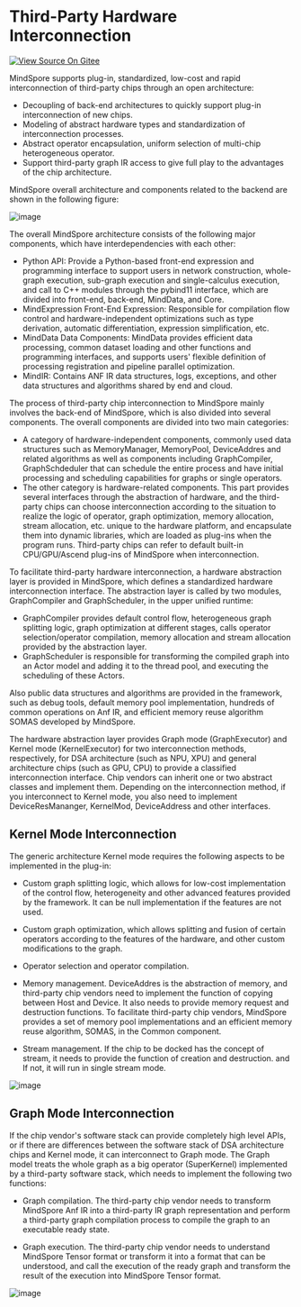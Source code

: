 # Third-Party Hardware Interconnection

[![View Source On Gitee](https://mindspore-website.obs.cn-north-4.myhuaweicloud.com/website-images/r2.3.1/resource/_static/logo_source_en.svg)](https://gitee.com/mindspore/docs/blob/r2.3.1/docs/mindspore/source_en/design/pluggable_device.md)

MindSpore supports plug-in, standardized, low-cost and rapid interconnection of third-party chips through an open architecture:

- Decoupling of back-end architectures to quickly support plug-in interconnection of new chips.
- Modeling of abstract hardware types and standardization of interconnection processes.
- Abstract operator encapsulation, uniform selection of multi-chip heterogeneous operator.
- Support third-party graph IR access to give full play to the advantages of the chip architecture.

MindSpore overall architecture and components related to the backend are shown in the following figure:

![image](https://mindspore-website.obs.cn-north-4.myhuaweicloud.com/website-images/r2.3.1/docs/mindspore/source_en/design/images/pluggable_device_arch.png)

The overall MindSpore architecture consists of the following major components, which have interdependencies with each other:

- Python API: Provide a Python-based front-end expression and programming interface to support users in network construction, whole-graph execution, sub-graph execution and single-calculus execution, and call to C++ modules through the pybind11 interface, which are divided into front-end, back-end, MindData, and Core.
- MindExpression Front-End Expression: Responsible for compilation flow control and hardware-independent optimizations such as type derivation, automatic differentiation, expression simplification, etc.
- MindData Data Components: MindData provides efficient data processing, common dataset loading and other functions and programming interfaces, and supports users' flexible definition of processing registration and pipeline parallel optimization.
- MindIR: Contains ANF IR data structures, logs, exceptions, and other data structures and algorithms shared by end and cloud.

The process of third-party chip interconnection to MindSpore mainly involves the back-end of MindSpore, which is also divided into several components. The overall components are divided into two main categories:

- A category of hardware-independent components, commonly used data structures such as MemoryManager, MemoryPool, DeviceAddres and related algorithms as well as components including GraphCompiler, GraphSchdeduler that can schedule the entire process and have initial processing and scheduling capabilities for graphs or single operators.
- The other category is hardware-related components. This part provides several interfaces through the abstraction of hardware, and the third-party chips can choose interconnection according to the situation to realize the logic of operator, graph optimization, memory allocation, stream allocation, etc. unique to the hardware platform, and encapsulate them into dynamic libraries, which are loaded as plug-ins when the program runs. Third-party chips can refer to default built-in CPU/GPU/Ascend plug-ins of MindSpore when interconnection.

To facilitate third-party hardware interconnection, a hardware abstraction layer is provided in MindSpore, which defines a standardized hardware interconnection interface. The abstraction layer is called by two modules, GraphCompiler and GraphScheduler, in the upper unified runtime:

- GraphCompiler provides default control flow, heterogeneous graph splitting logic, graph optimization at different stages, calls operator selection/operator compilation, memory allocation and stream allocation provided by the abstraction layer.
- GraphScheduler is responsible for transforming the compiled graph into an Actor model and adding it to the thread pool, and executing the scheduling of these Actors.

Also public data structures and algorithms are provided in the framework, such as debug tools, default memory pool implementation, hundreds of common operations on Anf IR, and efficient memory reuse algorithm SOMAS developed by MindSpore.

The hardware abstraction layer provides Graph mode (GraphExecutor) and Kernel mode (KernelExecutor) for two interconnection methods, respectively, for DSA architecture (such as NPU, XPU) and general architecture chips (such as GPU, CPU) to provide a classified interconnection interface. Chip vendors can inherit one or two abstract classes and implement them. Depending on the interconnection method, if you interconnect to Kernel mode, you also need to implement DeviceResMananger, KernelMod, DeviceAddress and other interfaces.

## Kernel Mode Interconnection

The generic architecture Kernel mode requires the following aspects to be implemented in the plug-in:

- Custom graph splitting logic, which allows for low-cost implementation of the control flow, heterogeneity and other advanced features provided by the framework. It can be null implementation if the features are not used.

- Custom graph optimization, which allows splitting and fusion of certain operators according to the features of the hardware, and other custom modifications to the graph.

- Operator selection and operator compilation.
- Memory management. DeviceAddres is the abstraction of memory, and third-party chip vendors need to implement the function of copying between Host and Device. It also needs to provide memory request and destruction functions. To facilitate third-party chip vendors, MindSpore provides a set of memory pool implementations and an efficient memory reuse algorithm, SOMAS, in the Common component.
- Stream management. If the chip to be docked has the concept of stream, it needs to provide the function of creation and destruction. and If not, it will run in single stream mode.

![image](https://mindspore-website.obs.cn-north-4.myhuaweicloud.com/website-images/r2.3.1/docs/mindspore/source_zh_cn/design/images/pluggable_device_kernel.png)

## Graph Mode Interconnection

If the chip vendor's software stack can provide completely high level APIs, or if there are differences between the software stack of DSA architecture chips and Kernel mode, it can interconnect to Graph mode. The Graph model treats the whole graph as a big operator (SuperKernel) implemented by a third-party software stack, which needs to implement the following two functions:

- Graph compilation. The third-party chip vendor needs to transform MindSpore Anf IR into a third-party IR graph representation and perform a third-party graph compilation process to compile the graph to an executable ready state.

- Graph execution. The third-party chip vendor needs to understand MindSpore Tensor format or transform it into a format that can be understood, and call the execution of the ready graph and transform the result of the execution into MindSpore Tensor format.

![image](https://mindspore-website.obs.cn-north-4.myhuaweicloud.com/website-images/r2.3.1/docs/mindspore/source_zh_cn/design/images/pluggable_device_graph.png)
